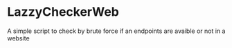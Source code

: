 # LazzyCheckerWeb
A simple script to check by brute force if an endpoints are avaible or not in a website
